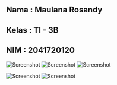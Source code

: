 
<h2>Nama    : <b>Maulana Rosandy</b></h2>
<h2>Kelas   : <b>TI - 3B</b></h2>
<h2>NIM     : <b>2041720120</b></h2>


![Screenshot](images/lihat_biodata.jpg)
![Screenshot](images/pilihan.jpg)
![Screenshot](images/tambah_data.jpg)

![Screenshot](images/update_berhasil.jpg)
![Screenshot](images/update_biodata.jpg)
